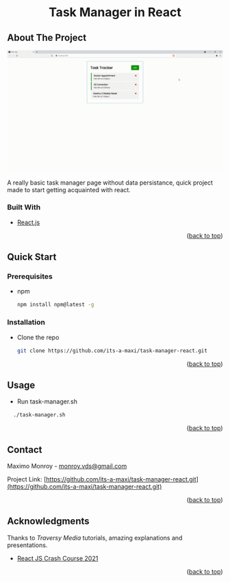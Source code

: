 <div id="top"></div>
<!--
*** Amazing README template from othneildrew
*** https://github.com/othneildrew/Best-README-Template
-->


<!-- PROJECT LOGO -->
<br />
<div align="center">
  <h1>Task Manager in React</h1>
</div>

<!-- ABOUT THE PROJECT -->
## About The Project

![](product.gif)

A really basic task manager page without data persistance, quick project made to start getting acquainted with react.

### Built With

* [React.js](https://reactjs.org/)

<p align="right">(<a href="#top">back to top</a>)</p>



<!-- GETTING STARTED -->
## Quick Start

### Prerequisites

* npm
  ```sh
  npm install npm@latest -g
  ```

### Installation

* Clone the repo
  ```sh
  git clone https://github.com/its-a-maxi/task-manager-react.git
  ```
  
<p align="right">(<a href="#top">back to top</a>)</p>


<!-- USAGE EXAMPLES -->
## Usage

* Run task-manager.sh
```sh
  ./task-manager.sh
```

<p align="right">(<a href="#top">back to top</a>)</p>


<!-- CONTACT -->
## Contact

Maximo Monroy - monroy.vds@gmail.com

Project Link: [https://github.com/its-a-maxi/task-manager-react.git](https://github.com/its-a-maxi/task-manager-react.git)

<p align="right">(<a href="#top">back to top</a>)</p>



<!-- ACKNOWLEDGMENTS -->
## Acknowledgments

Thanks to _Traversy Media_ tutorials, amazing explanations and presentations.
* [React JS Crash Course 2021](https://www.youtube.com/watch?v=w7ejDZ8SWv8&list=LL&index=1&t=4583s)

<p align="right">(<a href="#top">back to top</a>)</p>



<!-- MARKDOWN LINKS & IMAGES -->
<!-- https://www.markdownguide.org/basic-syntax/#reference-style-links -->
[contributors-shield]: https://img.shields.io/github/contributors/othneildrew/Best-README-Template.svg?style=for-the-badge
[contributors-url]: https://github.com/othneildrew/Best-README-Template/graphs/contributors
[forks-shield]: https://img.shields.io/github/forks/othneildrew/Best-README-Template.svg?style=for-the-badge
[forks-url]: https://github.com/othneildrew/Best-README-Template/network/members
[stars-shield]: https://img.shields.io/github/stars/othneildrew/Best-README-Template.svg?style=for-the-badge
[stars-url]: https://github.com/othneildrew/Best-README-Template/stargazers
[issues-shield]: https://img.shields.io/github/issues/othneildrew/Best-README-Template.svg?style=for-the-badge
[issues-url]: https://github.com/othneildrew/Best-README-Template/issues
[license-shield]: https://img.shields.io/github/license/othneildrew/Best-README-Template.svg?style=for-the-badge
[license-url]: https://github.com/othneildrew/Best-README-Template/blob/master/LICENSE.txt
[linkedin-shield]: https://img.shields.io/badge/-LinkedIn-black.svg?style=for-the-badge&logo=linkedin&colorB=555
[linkedin-url]: https://linkedin.com/in/othneildrew
[product-screenshot]: images/screenshot.png
